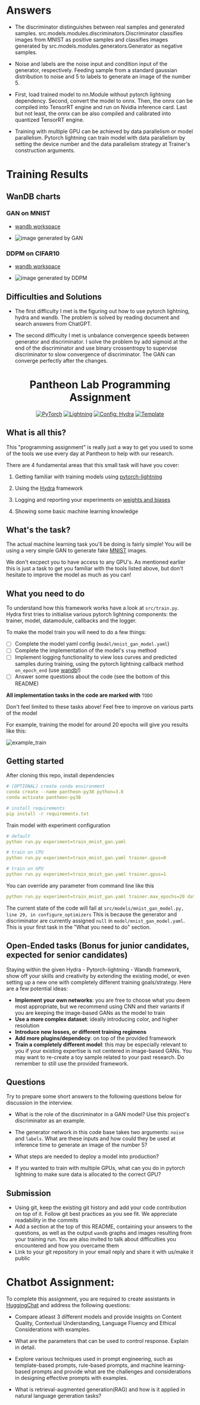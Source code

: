 # Answers

- The discriminator distinguishes between real samples and generated samples. src.models.modules.discriminators.Discriminator classifies images from MNIST as positive samples and classifies images generated by src.models.modules.generators.Generator as negative samples.

- Noise and labels are the noise input and condition input of the generator, respectively. Feeding sample from a standard gaussian distribution to noise and 5 to labels to generate an image of the number 5.

- First, load trained model to nn.Module without pytorch lightning dependency. Second, convert the model to onnx. Then, the onnx can be compiled into TensorRT engine and run on Nvidia inference card. Last but not least, the onnx can be also compiled and calibrated into quantized TensorRT engine.

- Training with multiple GPU can be achieved by data parallelism or model parallelism. Pytorch lightning can train model with data parallelism by setting the device number and the data parallelism strategy at Trainer's construction arguments.

# Training Results

## WanDB charts

### GAN on MNIST

- [wandb workspace](https://wandb.ai/yxie-lhi-hkqai/Tests/runs/se7mrkdr?nw=nwuseryxielhi)

- <img title="image generated by GAN" alt="image generated by GAN" src="/pics/mnist.png">

### DDPM on CIFAR10

- [wandb workspace](https://wandb.ai/yxie-lhi-hkqai/Tests/runs/fbs6dx9z?nw=nwuseryxielhi)

- <img title="image generated by DDPM" alt="image generated by DDPM" src="/pics/cifar10.png">

## Difficulties and Solutions

- The first difficulty I met is the figuring out how to use pytorch lightning, hydra and wandb. The problem is solved by reading document and search answers from ChatGPT.

- The second difficulty I met is unbalance convergence speeds between generator and discriminator. I solve the problem by add sigmoid at the end of the discriminator and use binary crossentropy to supervise discriminator to slow convergence of discriminator. The GAN can converge perfectly after the changes. 

<div align="center">

# Pantheon Lab Programming Assignment

<a href="https://pytorch.org/get-started/locally/"><img alt="PyTorch" src="https://img.shields.io/badge/PyTorch-ee4c2c?logo=pytorch&logoColor=white"></a>
<a href="https://pytorchlightning.ai/"><img alt="Lightning" src="https://img.shields.io/badge/-Lightning-792ee5?logo=pytorchlightning&logoColor=white"></a>
<a href="https://hydra.cc/"><img alt="Config: Hydra" src="https://img.shields.io/badge/Config-Hydra-89b8cd"></a>
<a href="https://github.com/ashleve/lightning-hydra-template"><img alt="Template" src="https://img.shields.io/badge/-Lightning--Hydra--Template-017F2F?style=flat&logo=github&labelColor=gray"></a><br>

</div>

## What is all this?
This "programming assignment" is really just a way to get you used to
some of the tools we use every day at Pantheon to help with our research.

There are 4 fundamental areas that this small task will have you cover:

1. Getting familiar with training models using [pytorch-lightning](https://pytorch-lightning.readthedocs.io/en/latest/starter/new-project.html)

2. Using the [Hydra](https://hydra.cc/) framework

3. Logging and reporting your experiments on [weights and biases](https://wandb.ai/site)

4. Showing some basic machine learning knowledge

## What's the task?
The actual machine learning task you'll be doing is fairly simple! 
You will be using a very simple GAN to generate fake
[MNIST](https://pytorch.org/vision/stable/datasets.html#mnist) images.

We don't excpect you to have access to any GPU's. As mentioned earlier this is just a task
to get you familiar with the tools listed above, but don't hesitate to improve the model
as much as you can!

## What you need to do

To understand how this framework works have a look at `src/train.py`. 
Hydra first tries to initialise various pytorch lightning components: 
the trainer, model, datamodule, callbacks and the logger.

To make the model train you will need to do a few things:

- [ ] Complete the model yaml config (`model/mnist_gan_model.yaml`)
- [ ] Complete the implementation of the model's `step` method
- [ ] Implement logging functionality to view loss curves 
and predicted samples during training, using the pytorch lightning
callback method `on_epoch_end` (use [wandb](https://wandb.ai/site)!) 
- [ ] Answer some questions about the code (see the bottom of this README)

**All implementation tasks in the code are marked with** `TODO`

Don't feel limited to these tasks above! Feel free to improve on various parts of the model

For example, training the model for around 20 epochs will give you results like this:

![example_train](./images/example_train.png)

## Getting started
After cloning this repo, install dependencies
```yaml
# [OPTIONAL] create conda environment
conda create --name pantheon-py38 python=3.8
conda activate pantheon-py38

# install requirements
pip install -r requirements.txt
```

Train model with experiment configuration
```yaml
# default
python run.py experiment=train_mnist_gan.yaml

# train on CPU
python run.py experiment=train_mnist_gan.yaml trainer.gpus=0

# train on GPU
python run.py experiment=train_mnist_gan.yaml trainer.gpus=1
```

You can override any parameter from command line like this
```yaml
python run.py experiment=train_mnist_gan.yaml trainer.max_epochs=20 datamodule.batch_size=32
```

The current state of the code will fail at
`src/models/mnist_gan_model.py, line 29, in configure_optimizers`
This is because the generator and discriminator are currently assigned `null`
in `model/mnist_gan_model.yaml`. This is your first task in the "What you need to do" 
section.

## Open-Ended tasks (Bonus for junior candidates, expected for senior candidates)

Staying within the given Hydra - Pytorch-lightning - Wandb framework, show off your skills and creativity by extending the existing model, or even setting up a new one with completely different training goals/strategy. Here are a few potential ideas:

- **Implement your own networks**: you are free to choose what you deem most appropriate, but we recommend using CNN and their variants if you are keeping the image-based GANs as the model to train
- **Use a more complex dataset**: ideally introducing color, and higher resolution
- **Introduce new losses, or different training regimens**
- **Add more plugins/dependecy**: on top of the provided framework
- **Train a completely different model**: this may be especially relevant to you if your existing expertise is not centered in image-based GANs. You may want to re-create a toy sample related to your past research. Do remember to still use the provided framework.

## Questions

Try to prepare some short answers to the following questions below for discussion in the interview.

* What is the role of the discriminator in a GAN model? Use this project's discriminator as an example.

* The generator network in this code base takes two arguments: `noise` and `labels`.
What are these inputs and how could they be used at inference time to generate an image of the number 5?

* What steps are needed to deploy a model into production?

* If you wanted to train with multiple GPUs, 
what can you do in pytorch lightning to make sure data is allocated to the correct GPU? 

## Submission

- Using git, keep the existing git history and add your code contribution on top of it. Follow git best practices as you see fit. We appreciate readability in the commits
- Add a section at the top of this README, containing your answers to the questions, as well as the output `wandb` graphs and images resulting from your training run. You are also invited to talk about difficulties you encountered and how you overcame them
- Link to your git repository in your email reply and share it with us/make it public

# Chatbot Assignment:

To complete this assignment, you are required to create assistants in [HuggingChat](https://huggingface.co/chat/settings/assistants/new) and address the following questions:

* Compare atleast 3 different models and provide insights on Content Quality, Contextual Understanding, Language Fluency and Ethical Considerations with examples.

* What are the parameters that can be used to control response. Explain in detail.

* Explore various techniques used in prompt engineering, such as template-based prompts, rule-based prompts, and machine learning-based prompts and provide what are the challenges and considerations in designing effective prompts with examples.

* What is retrieval-augmented generation(RAG) and how is it applied in natural language generation tasks?

<br>
